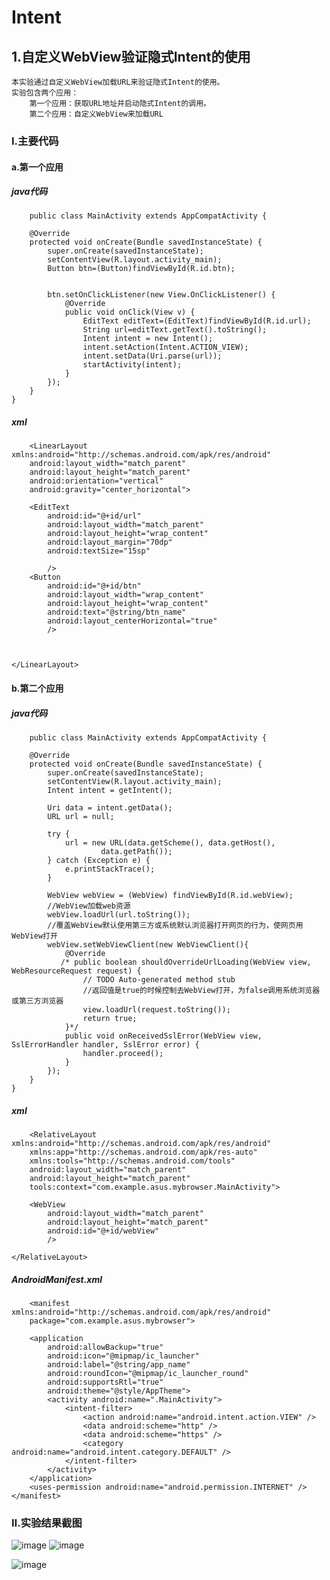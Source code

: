 # Intent
## 1.自定义WebView验证隐式Intent的使用
    本实验通过自定义WebView加载URL来验证隐式Intent的使用。
    实验包含两个应用：
        第一个应用：获取URL地址并启动隐式Intent的调用。
        第二个应用：自定义WebView来加载URL
### Ⅰ.主要代码
#### a.第一个应用
##### java代码
        public class MainActivity extends AppCompatActivity {
    
        @Override
        protected void onCreate(Bundle savedInstanceState) {
            super.onCreate(savedInstanceState);
            setContentView(R.layout.activity_main);
            Button btn=(Button)findViewById(R.id.btn);
    
    
            btn.setOnClickListener(new View.OnClickListener() {
                @Override
                public void onClick(View v) {
                    EditText editText=(EditText)findViewById(R.id.url);
                    String url=editText.getText().toString();
                    Intent intent = new Intent();
                    intent.setAction(Intent.ACTION_VIEW);
                    intent.setData(Uri.parse(url));
                    startActivity(intent);
                }
            });
        }
    }
##### xml
        <LinearLayout xmlns:android="http://schemas.android.com/apk/res/android"
        android:layout_width="match_parent"
        android:layout_height="match_parent"
        android:orientation="vertical"
        android:gravity="center_horizontal">
    
        <EditText
            android:id="@+id/url"
            android:layout_width="match_parent"
            android:layout_height="wrap_content"
            android:layout_margin="70dp"
            android:textSize="15sp"
    
            />
        <Button
            android:id="@+id/btn"
            android:layout_width="wrap_content"
            android:layout_height="wrap_content"
            android:text="@string/btn_name"
            android:layout_centerHorizontal="true"
            />
    
    
    
    </LinearLayout>
#### b.第二个应用
##### java代码
        public class MainActivity extends AppCompatActivity {
    
        @Override
        protected void onCreate(Bundle savedInstanceState) {
            super.onCreate(savedInstanceState);
            setContentView(R.layout.activity_main);
            Intent intent = getIntent();
    
            Uri data = intent.getData();
            URL url = null;
    
            try {
                url = new URL(data.getScheme(), data.getHost(),
                        data.getPath());
            } catch (Exception e) {
                e.printStackTrace();
            }
    
            WebView webView = (WebView) findViewById(R.id.webView);
            //WebView加载web资源
            webView.loadUrl(url.toString());
            //覆盖WebView默认使用第三方或系统默认浏览器打开网页的行为，使网页用WebView打开
            webView.setWebViewClient(new WebViewClient(){
                @Override
               /* public boolean shouldOverrideUrlLoading(WebView view, WebResourceRequest request) {
                    // TODO Auto-generated method stub
                    //返回值是true的时候控制去WebView打开，为false调用系统浏览器或第三方浏览器
                    view.loadUrl(request.toString());
                    return true;
                }*/
                public void onReceivedSslError(WebView view, SslErrorHandler handler, SslError error) {
                    handler.proceed();
                }
            });
        }
    }
##### xml
        <RelativeLayout xmlns:android="http://schemas.android.com/apk/res/android"
        xmlns:app="http://schemas.android.com/apk/res-auto"
        xmlns:tools="http://schemas.android.com/tools"
        android:layout_width="match_parent"
        android:layout_height="match_parent"
        tools:context="com.example.asus.mybrowser.MainActivity">
    
        <WebView
            android:layout_width="match_parent"
            android:layout_height="match_parent"
            android:id="@+id/webView"
            />
    
    </RelativeLayout>
##### AndroidManifest.xml
        <manifest xmlns:android="http://schemas.android.com/apk/res/android"
        package="com.example.asus.mybrowser">
    
        <application
            android:allowBackup="true"
            android:icon="@mipmap/ic_launcher"
            android:label="@string/app_name"
            android:roundIcon="@mipmap/ic_launcher_round"
            android:supportsRtl="true"
            android:theme="@style/AppTheme">
            <activity android:name=".MainActivity">
                <intent-filter>
                    <action android:name="android.intent.action.VIEW" />
                    <data android:scheme="http" />
                    <data android:scheme="https" />
                    <category android:name="android.intent.category.DEFAULT" />
                </intent-filter>
            </activity>
        </application>
        <uses-permission android:name="android.permission.INTERNET" />
    </manifest>
    
### Ⅱ.实验结果截图
![image](https://note.youdao.com/yws/public/resource/77228b63ac43ca5ebf978fa750591ace/xmlnote/B0A4E9979CDB4670B2CB488A38C15B1A/375)
![image](https://note.youdao.com/yws/public/resource/77228b63ac43ca5ebf978fa750591ace/xmlnote/BACC6DF549074EADA79E31D5B31FDDCD/377)

![image](https://note.youdao.com/yws/public/resource/77228b63ac43ca5ebf978fa750591ace/xmlnote/BD098773A9814AAA9C2575E575AF068B/422)